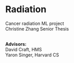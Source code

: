 # Radiation
Cancer radiation ML project <br>
Christine Zhang Senior Thesis <br><br>

<b> Advisors: </b><br>
David Craft, HMS <br>
Yaron Singer, Harvard CS